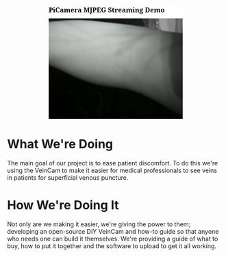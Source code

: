 <div style="text-align:center"><img src ="images/progress-images/test-stream-result-crop.png" /></div>

# What We're Doing
The main goal of our project is to ease patient discomfort. To do this we're using the VeinCam to make it easier for medical professionals to see veins in patients for superficial venous puncture.

# How We're Doing It
Not only are we making it easier, we're giving the power to them; developing an open-source DIY VeinCam and how-to guide so that anyone who needs one can build it themselves. We're providing a guide of what to buy, how to put it together and the software to upload to get it all working.
